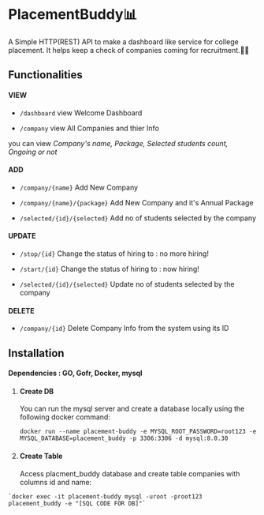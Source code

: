 # PlacementBuddy📊
A Simple HTTP(REST) API to make a dashboard like service for college placement. It helps keep a check of companies coming for recruitment.👩‍💻

## Functionalities
#### VIEW
  - `/dashboard`    view Welcome Dashboard 
  
  - `/company`      view All Companies and thier Info

  you can view _Company's name, Package, Selected students count, Ongoing or not_
#### ADD

  - `/company/{name}`      Add New Company
  
  - `/company/{name}/{package}`       Add New Company and it's Annual Package
   
  - `/selected/{id}/{selected}`       Add no of students selected by the company
  
#### UPDATE
  - `/stop/{id}`        Change the status of hiring to : no more hiring!

  - `/start/{id}`      Change the status of hiring to : now hiring!
   
  - `/selected/{id}/{selected}`     Update no of students selected by the company

#### DELETE
  - `/company/{id}`    Delete Company Info from the system using its ID

## Installation

#### Dependencies : GO, Gofr, Docker, mysql
1.  #### Create DB
    You can run the mysql server and create a database locally using the following docker command:
   
    `docker run --name placement-buddy -e MYSQL_ROOT_PASSWORD=root123 -e MYSQL_DATABASE=placement_buddy -p 3306:3306 -d mysql:8.0.30`

 2.  #### Create Table
     Access placment_buddy database and create table companies with columns id and name:
   
    `docker exec -it placement-buddy mysql -uroot -proot123 placement_buddy -e "[SQL CODE FOR DB]"`
